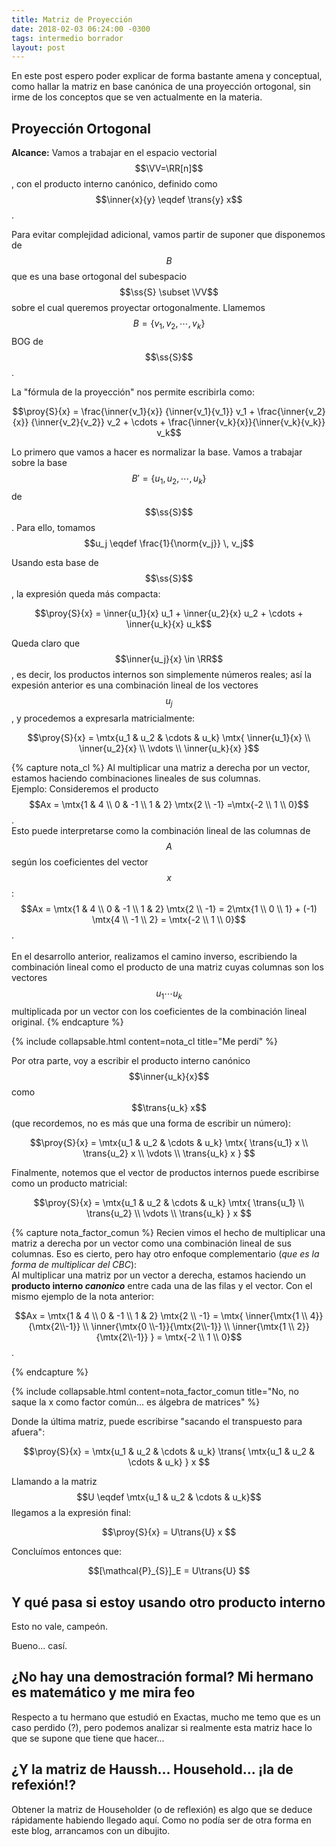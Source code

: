 ```yaml
---
title: Matriz de Proyección
date: 2018-02-03 06:24:00 -0300
tags: intermedio borrador
layout: post
---
```


En este post espero poder explicar de forma bastante amena y conceptual, como hallar la matriz en base canónica de una proyección ortogonal, sin irme de los conceptos que se ven actualmente en la materia.

## Proyección Ortogonal
**Alcance:** Vamos a trabajar en el espacio vectorial $$\VV=\RR[n]$$, con el producto interno canónico, definido como $$\inner{x}{y} \eqdef \trans{y} x$$.


Para evitar complejidad adicional, vamos partir de suponer que disponemos de $$B$$ que es una base ortogonal del subespacio $$\ss{S} \subset \VV$$ sobre el cual queremos proyectar ortogonalmente. Llamemos $$B=\{v_1, v_2, \cdots, v_k\}$$ BOG de $$\ss{S}$$.

La "fórmula de la proyección" nos permite escribirla como:

$$\proy{S}{x} = \frac{\inner{v_1}{x}} {\inner{v_1}{v_1}} v_1 + \frac{\inner{v_2}{x}} {\inner{v_2}{v_2}} v_2 + \cdots + \frac{\inner{v_k}{x}}{\inner{v_k}{v_k}} v_k$$

Lo primero que vamos a hacer es normalizar la base. Vamos a trabajar sobre la base $$B'=\{u_1, u_2, \cdots, u_k\}$$ de $$\ss{S}$$. Para ello, tomamos $$u_j \eqdef \frac{1}{\norm{v_j}} \, v_j$$

Usando esta base de $$\ss{S}$$, la expresión queda más compacta:

$$\proy{S}{x} = \inner{u_1}{x} u_1 + \inner{u_2}{x} u_2 + \cdots + \inner{u_k}{x} u_k$$

Queda claro que  $$\inner{u_j}{x} \in \RR$$, es decir, los productos internos son simplemente números reales; así la expesión anterior es una combinación lineal de los vectores $$u_j$$, y procedemos a expresarla matricialmente:

$$\proy{S}{x} = \mtx{u_1 & u_2 & \cdots & u_k}  \mtx{ \inner{u_1}{x} \\ \inner{u_2}{x} \\ \vdots \\ \inner{u_k}{x} }$$

{% capture nota_cl %}
Al multiplicar una matriz a derecha por un vector, estamos haciendo combinaciones lineales de sus columnas.
<br/>
Ejemplo: Consideremos el producto $$Ax = \mtx{1 & 4 \\ 0 & -1 \\ 1 & 2} \mtx{2 \\ -1} =\mtx{-2 \\ 1 \\ 0}$$.
<br/>
Esto puede interpretarse como la combinación lineal de las columnas de $$A$$ según los coeficientes del vector $$x$$:
<br/>
$$Ax = \mtx{1 & 4 \\ 0 & -1 \\ 1 & 2} \mtx{2 \\ -1} = 2\mtx{1 \\ 0 \\ 1} + (-1) \mtx{4 \\  -1 \\  2} = \mtx{-2 \\ 1 \\ 0}$$.
<br/>
<br/>
En el desarrollo anterior, realizamos el camino inverso, escribiendo la combinación lineal como el producto de una matriz cuyas columnas son los vectores $$u_1 \cdots u_k$$ multiplicada  por un  vector con los coeficientes de la combinación lineal original.
{% endcapture %}

{% include collapsable.html  content=nota_cl title="Me perdí" %}

Por otra parte, voy a escribir el producto interno canónico $$\inner{u_k}{x}$$ como  $$\trans{u_k} x$$ (que recordemos, no es más que una forma de escribir un número):

$$\proy{S}{x} = \mtx{u_1 & u_2 & \cdots & u_k}  \mtx{ \trans{u_1} x \\ \trans{u_2} x \\ \vdots \\ \trans{u_k} x } $$

Finalmente, notemos que el vector de productos internos puede escribirse como un producto matricial:

$$\proy{S}{x} = \mtx{u_1 & u_2 & \cdots & u_k}  \mtx{ \trans{u_1} \\ \trans{u_2} \\ \vdots \\ \trans{u_k} } x $$

{% capture nota_factor_comun %}
Recien vimos el hecho de multiplicar una matriz a derecha por un vector como una combinación lineal de sus columnas. Eso es cierto, pero hay otro enfoque complementario (*que es la forma de multiplicar del CBC*):
<br/>
Al multiplicar una matriz por un vector a derecha, estamos haciendo un **producto interno *canonico*** entre cada una de las filas y el vector. Con el mismo ejemplo de la nota anterior:

$$Ax = \mtx{1 & 4 \\ 0 & -1 \\ 1 & 2} \mtx{2 \\ -1} = 
	\mtx{
		\inner{\mtx{1 \\ 4}}{\mtx{2\\-1}}	\\
		\inner{\mtx{0 \\-1}}{\mtx{2\\-1}}	\\
		\inner{\mtx{1 \\ 2}}{\mtx{2\\-1}}	}
	= \mtx{-2 \\ 1 \\ 0}$$.

{% endcapture %}

{% include collapsable.html  content=nota_factor_comun title="No, no saque la x como factor común... es álgebra de matrices" %}

Donde la última matriz, puede escribirse "sacando el transpuesto para afuera":

$$\proy{S}{x} = \mtx{u_1 & u_2 & \cdots & u_k}  \trans{ \mtx{u_1 & u_2 & \cdots & u_k} } x $$

Llamando a la matriz $$U \eqdef \mtx{u_1 & u_2 & \cdots & u_k}$$ llegamos a la expresión final:

$$\proy{S}{x} = U\trans{U} x $$

Concluímos entonces que:

$$[\mathcal{P}_{S}]_E = U\trans{U} $$

## Y qué pasa si estoy usando otro producto interno
Esto no vale, campeón.

Bueno... casí.

## ¿No hay una demostración formal? Mi hermano es matemático y me mira feo
Respecto a tu hermano que estudió en Exactas, mucho me temo que es un caso perdido (?), pero podemos analizar si realmente esta matriz hace lo que se supone que tiene que hacer...


## ¿Y la matriz de Haussh... Household... ¡la de refexión!?
Obtener la matriz de Householder (o de reflexión) es algo que se deduce rápidamente habiendo llegado aquí. Como no podía ser de otra forma en este blog, arrancamos con un dibujito.
